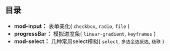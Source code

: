 ## 目录
* **mod-input：** 表单美化( `checkbox`, `radio`, `file` )
* **progressBar：** 模拟进度条( `linear-gradient`, `keyframes` )
* **mod-select：** 	几种常用select模拟( `select`, `多选全选反选`, `级联` )
